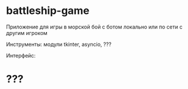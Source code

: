 # battleship-game
Приложение для игры в морской бой с ботом локально или по сети с другим игроком

Инструменты: 
модули tkinter, asyncio, ???

Интерфейс:

# ???

